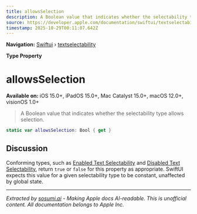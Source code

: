 ```yaml
---
title: allowsSelection
description: A Boolean value that indicates whether the selectability type allows selection.
source: https://developer.apple.com/documentation/swiftui/textselectability/allowsselection
timestamp: 2025-10-29T00:11:07.642Z
---
```


**Navigation:** [Swiftui](/documentation/swiftui) › [textselectability](/documentation/swiftui/textselectability)

**Type Property**

# allowsSelection

**Available on:** iOS 15.0+, iPadOS 15.0+, Mac Catalyst 15.0+, macOS 12.0+, visionOS 1.0+

> A Boolean value that indicates whether the selectability type allows selection.

```swift
static var allowsSelection: Bool { get }
```

## Discussion

Conforming types, such as [Enabled Text Selectability](/documentation/swiftui/enabledtextselectability) and [Disabled Text Selectability](/documentation/swiftui/disabledtextselectability), return `true` or `false` for this property as appropriate. SwiftUI expects this value for a given selectability type to be constant, unaffected by global state.

---

*Extracted by [sosumi.ai](https://sosumi.ai) - Making Apple docs AI-readable.*
*This is unofficial content. All documentation belongs to Apple Inc.*
